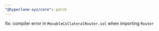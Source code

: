 ```yaml
---
"@hyperlane-xyz/core": patch
---
```


fix: compiler error in `MovableCollateralRouter.sol` when importing `Router`
